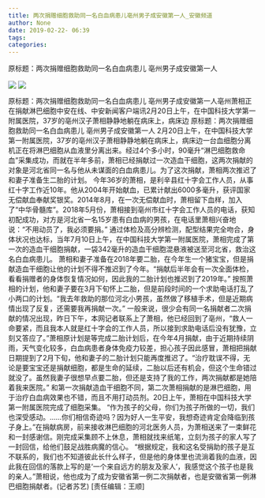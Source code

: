 ```yaml
---
title: 两次捐赠细胞救助同一名白血病患儿亳州男子成安徽第一人_安徽频道
author: None
date: 2019-02-22- 06:39
tags: 
categories: 
---
```

原标题：两次捐赠细胞救助同一名白血病患儿 亳州男子成安徽第一人
<!-- more -->
                
<img align="center" border="0" src="http://p2.ifengimg.com/fck/2019_08/9ded9db9105085e_w600_h444.png" />
                
<img align="center" border="0" src="http://p2.ifengimg.com/a/2016/0810/204c433878d5cf9size1_w16_h16.png" />
            
原标题：两次捐赠细胞救助同一名白血病患儿 亳州男子成安徽第一人亳州萧相正在捐献淋巴细胞中安在线、中安新闻客户端讯2月20日上午，在中国科技大学第一附属医院，37岁的亳州汉子萧相静静地躺在病床上，病床边
原标题：两次捐赠细胞救助同一名白血病患儿 亳州男子成安徽第一人
2月20日上午，在中国科技大学第一附属医院，37岁的亳州汉子萧相静静地躺在病床上，病床边一台血细胞分离机正在将淋巴细胞从血液里分离出来。经过4个多小时，90毫升“淋巴细胞救命血”采集成功，而就在半年多前，萧相已经捐献过一次造血干细胞，这两次捐献的对象是河北省同一名与他从未谋面的白血病患儿。为了这次捐献，萧相两次推迟了和妻子准备生二胎的计划。
今年36岁的萧相，是利辛县红十字会工作人员，从事红十字工作近10年。他从2004年开始献血，已累计献出6000多毫升，获评国家无偿献血奉献奖银奖。2014年8月，在一次无偿献血时，萧相留下血样，加入了“中华骨髓库”。2018年5月份，萧相接到亳州市红十字会工作人员的电话，获知初配成功，对方是河北省一名15岁患有白血病的男孩，在电话里萧相兴奋地说：“不用动员了，我必须要捐。”
通过体检及高分辨检测，配型结果完全吻合，身体状况也达标，当年7月10日上午，在中国科技大学第一附属医院，萧相完成了第一次的造血干细胞捐献，一袋342毫升的造血干细胞混悬液被送至河北省，救治这名白血病患儿。
萧相和妻子准备在2018年要二胎，在今年生一个猪宝宝，但是捐献造血干细胞让他的计划不得不推迟到了今年。“捐献后半年会有一次全面体检，看看捐赠者的身体恢复情况如何，因此我的二胎计划也推迟到了2019年。”
按照萧相的计划，他和妻子要在3月下旬怀上二胎，但是前段时间的一个求助电话打乱了小两口的计划。“我去年救助的那位河北小男孩，虽然做了移植手术，但是近期病情出现了反复，还需要我再捐献一次。”
一般来说，很少会有同一名捐献者二次捐献的情况出现，昨日下午，本网记者联系上了萧相，他已经回到了亳州，“救人一命要紧，而且我本人就是红十字会的工作人员，所以接到求助电话后没有犹豫，立刻又答应了。”萧相原计划是等完成二胎计划后，在今年4月捐献，由于近期持续阴雨，天气变化较多，白血病患者身体免疫力较差，担心孩子因此感冒，萧相把捐献日期提到了2月下旬，他和妻子的二胎计划只能再度推迟了。“治疗耽误不得，无论是要宝宝还是捐献细胞，都是生命的延续，二胎以后还有机会，但这个生命错过就没了。虽然我妻子很想早点要二胎，但还是支持了我的工作，两次捐献都是她陪着我来医院。”
和第一次捐献造血干细胞不同，第二次萧相捐献的是淋巴细胞，用于治疗白血病效果也不错，而且不用打动员剂。20日上午，萧相在中国科技大学第一附属医院完成了细胞采集。
“作为孩子的父母，你们为孩子所做的一切，我们也深受感动。……你们相信奇迹吗？因为好人一生平安，我想奇迹肯定会降临到孩子身上。”在捐献病房，前来接收淋巴细胞的河北医务人员，为萧相送来了一束鲜花和一封感谢信。刚完成采集顾不上休息，萧相就找来纸笔，立刻为孩子的家人写了一封回信，给他们鼓足战胜病魔的信心。
“根据规定，我和这名受捐助的孩子是互不联系的，我们也不知道彼此长什么样子，但是他的身体里也流淌着我的血液，因此我在回信的落款上写的是‘一个来自远方的朋友及家人’，我感觉这个孩子也是我的亲人。”萧相说，他也成为了成为安徽省第一例二次捐献者，也是安徽省第一例淋巴细胞捐献者。(记者苏艺)
[责任编辑：王顺]
            
